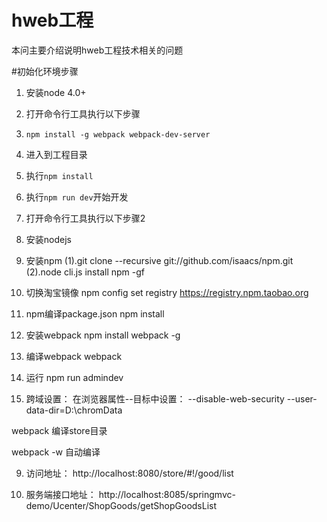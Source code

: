 # hweb工程

本问主要介绍说明hweb工程技术相关的问题

#初始化环境步骤
1. 安装node 4.0+
2. 打开命令行工具执行以下步骤

  1. `npm install -g webpack webpack-dev-server`
  2. 进入到工程目录
  3. 执行`npm install`
  4. 执行`npm run dev`开始开发

2. 打开命令行工具执行以下步骤2

  1. 安装nodejs
  2. 安装npm
        (1).git clone --recursive git://github.com/isaacs/npm.git
        (2).node cli.js install npm -gf
  3. 切换淘宝镜像
      npm config set registry https://registry.npm.taobao.org
  4. npm编译package.json
    npm install
  5. 安装webpack
  npm install webpack -g
  6. 编译webpack
   webpack
  7. 运行
  npm run admindev

  8. 跨域设置：
  在浏览器属性--目标中设置：
  --disable-web-security --user-data-dir=D:\chromData

  webpack 编译store目录

  webpack -w  自动编译

  9. 访问地址：
  http://localhost:8080/store/#!/good/list

  10. 服务端接口地址：
  http://localhost:8085/springmvc-demo/Ucenter/ShopGoods/getShopGoodsList

